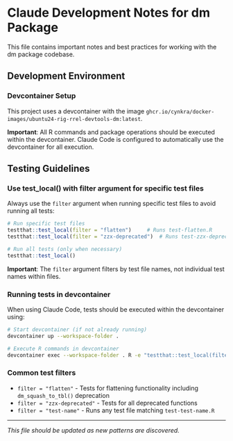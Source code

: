# Claude Development Notes for dm Package

This file contains important notes and best practices for working with the dm package codebase.

## Development Environment

### Devcontainer Setup

This project uses a devcontainer with the image `ghcr.io/cynkra/docker-images/ubuntu24-rig-rrel-devtools-dm:latest`.

**Important**: All R commands and package operations should be executed within the devcontainer. Claude Code is configured to automatically use the devcontainer for all execution.

## Testing Guidelines

### Use test_local() with filter argument for specific test files

Always use the `filter` argument when running specific test files to avoid running all tests:

```r
# Run specific test files
testthat::test_local(filter = "flatten")     # Runs test-flatten.R
testthat::test_local(filter = "zzx-deprecated")  # Runs test-zzx-deprecated.R

# Run all tests (only when necessary)
testthat::test_local()
```

**Important**: The `filter` argument filters by test file names, not individual test names within files.

### Running tests in devcontainer

When using Claude Code, tests should be executed within the devcontainer using:

```bash
# Start devcontainer (if not already running)
devcontainer up --workspace-folder .

# Execute R commands in devcontainer
devcontainer exec --workspace-folder . R -e "testthat::test_local(filter = 'flatten')"
```

### Common test filters

- `filter = "flatten"` - Tests for flattening functionality including `dm_squash_to_tbl()` deprecation
- `filter = "zzx-deprecated"` - Tests for all deprecated functions
- `filter = "test-name"` - Runs any test file matching `test-test-name.R`

---

*This file should be updated as new patterns are discovered.*
